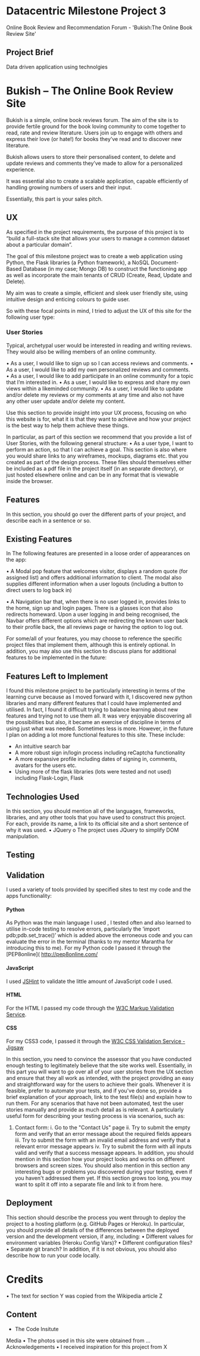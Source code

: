 # Datacentric Milestone Project 3

Online Book Review and Recommendation Forum - 'Bukish:The Online Book Review Site'

## Project Brief 

Data driven application using technolgies 


# Bukish – The Online Book Review Site

Bukish is a simple, online book reviews forum. The aim of the site is to provide fertile ground for the book loving community to come together to read, rate and review literature. Users join up to engage with others and express their love (or hate!) for books they’ve read and to discover new literature. 

Bukish allows users to store their personalised content, to delete and update reviews and comments they’ve made to allow for a personalized experience. 

It was essential also to create a scalable application, capable efficiently of handling growing numbers of users and their input. 

Essentially, this part is your sales pitch.

## UX

As specified in the project requirements, the purpose of this project is to “build a full-stack site that allows your users to manage a common dataset about a particular domain”.

The goal of this milestone project was to create a web application using Python, the Flask libraries (a Python framework), a NoSQL Document-Based Database (in my case; Mongo DB) to construct the functioning app as well as incorporate the main tenants of CRUD (Create, Read, Update and Delete). 

My aim was to create a simple, efficient and sleek user friendly site, using intuitive design and enticing colours to guide user. 

So with these focal points in mind, I tried to adjust the UX of this site for the following user type:


### User Stories

Typical, archetypal user would be interested in reading and writing reviews. They would also be willing members of an online community.

•	As a user, I would like to sign up so I can access reviews and comments. 
•	As a user, I would like to add my own personalized reviews and comments. 
•	As a user, I would like to add participate in an online community for a topic that I’m interested in. 
•	As a user, I would like to express and share my own views within a likeminded community. 
•	As a user, I would like to update and/or delete my reviews or my comments at any time and also not have any other user update and/or delete my content.

Use this section to provide insight into your UX process, focusing on who this website is for, what it is that they want to achieve and how your project is the best way to help them achieve these things.

In particular, as part of this section we recommend that you provide a list of User Stories, with the following general structure:
•	As a user type, I want to perform an action, so that I can achieve a goal.
This section is also where you would share links to any wireframes, mockups, diagrams etc. that you created as part of the design process. These files should themselves either be included as a pdf file in the project itself (in an separate directory), or just hosted elsewhere online and can be in any format that is viewable inside the browser.


## Features

In this section, you should go over the different parts of your project, and describe each in a sentence or so.

## Existing Features

In The following features are presented in a loose order of appearances on the app: 

•	A Modal pop feature that welcomes visitor, displays a random quote (for assigned list) and offers additional information to client. The modal also supplies different information when a user logouts (including a button to direct users to log back in)

•	A Navigation bar that, when there is no user logged in, provides links to the home, sign up and login pages. There is a glasses icon that also redirects homeward. Upon a user logging in and being recognised, the Navbar offers different options which are redirecting the known user back to their profile back, the all reviews page or having the option to log out. 


For some/all of your features, you may choose to reference the specific project files that implement them, although this is entirely optional.
In addition, you may also use this section to discuss plans for additional features to be implemented in the future:

## Features Left to Implement

I found this milestone project to be particularly interesting in terms of the learning curve because as I moved forward with it, I discovered new python libraries and many different features that I could have implemented and utilised. In fact, I found it difficult trying to balance learning about new features and trying not to use them all. It was very enjoyable discovering all the possibilities but also, it became an exercise of discipline in terms of using just what was needed. Sometimes less is more. However, in the future I plan on adding a lot more functional features to this site. These include:
-	An intuitive search bar 
-	A more robust sign in/login process including reCaptcha functionality 
-	A more expansive profile including dates of signing in, comments, avatars for the users etc. 
-	Using more of the flask libraries (lots were tested and not used) including Flask-Login, Flask  


## Technologies Used

In this section, you should mention all of the languages, frameworks, libraries, and any other tools that you have used to construct this project. For each, provide its name, a link to its official site and a short sentence of why it was used.
•	JQuery
o	The project uses JQuery to simplify DOM manipulation.

## Testing

## Validation 
I used a variety of tools provided by specified sites to test my code and the apps functionality:
#### Python
As Python was the main language I used , I tested often and also learned to utilise in-code testing to resolve errors, particularly the  ‘import pdb;pdb.set_trace()’ which is added above the erroneous code and you can evaluate the error in the terminal (thanks to my mentor Marantha for introducing this to me). 
For my Python code I passed it through the [PEP8online]( http://pep8online.com/

#### JavaScript

I used [JSHint](https://jshint.com/) to validate the little amount of JavaScript code I used.

#### HTML
For the HTML I passed my code through the [W3C Markup Validation Service](https://validator.w3.org/).

#### CSS
For my CSS3 code, I passed it through the [W3C CSS Validation Service - Jigsaw](https://jigsaw.w3.org/css-validator/)



In this section, you need to convince the assessor that you have conducted enough testing to legitimately believe that the site works well. Essentially, in this part you will want to go over all of your user stories from the UX section and ensure that they all work as intended, with the project providing an easy and straightforward way for the users to achieve their goals.
Whenever it is feasible, prefer to automate your tests, and if you've done so, provide a brief explanation of your approach, link to the test file(s) and explain how to run them.
For any scenarios that have not been automated, test the user stories manually and provide as much detail as is relevant. A particularly useful form for describing your testing process is via scenarios, such as:
1.	Contact form:
i.	Go to the "Contact Us" page
ii.	Try to submit the empty form and verify that an error message about the required fields appears
iii.	Try to submit the form with an invalid email address and verify that a relevant error message appears
iv.	Try to submit the form with all inputs valid and verify that a success message appears.
In addition, you should mention in this section how your project looks and works on different browsers and screen sizes.
You should also mention in this section any interesting bugs or problems you discovered during your testing, even if you haven't addressed them yet.
If this section grows too long, you may want to split it off into a separate file and link to it from here.

## Deployment

This section should describe the process you went through to deploy the project to a hosting platform (e.g. GitHub Pages or Heroku).
In particular, you should provide all details of the differences between the deployed version and the development version, if any, including:
•	Different values for environment variables (Heroku Config Vars)?
•	Different configuration files?
•	Separate git branch?
In addition, if it is not obvious, you should also describe how to run your code locally.



# Credits


•	The text for section Y was copied from the Wikipedia article Z

## Content

* The Code Insitute 

Media
•	The photos used in this site were obtained from ...
Acknowledgements
•	I received inspiration for this project from X